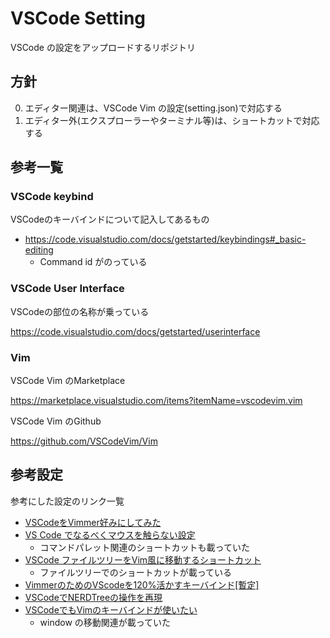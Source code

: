 # VSCode Setting
VSCode の設定をアップロードするリポジトリ

## 方針

0. エディター関連は、VSCode Vim の設定(setting.json)で対応する
0. エディター外(エクスプローラーやターミナル等)は、ショートカットで対応する

## 参考一覧

### VSCode keybind
VSCodeのキーバインドについて記入してあるもの

- https://code.visualstudio.com/docs/getstarted/keybindings#_basic-editing
  - Command id がのっている
  
### VSCode User Interface
VSCodeの部位の名称が乗っている

https://code.visualstudio.com/docs/getstarted/userinterface

### Vim
VSCode Vim のMarketplace

https://marketplace.visualstudio.com/items?itemName=vscodevim.vim

VSCode Vim のGithub

https://github.com/VSCodeVim/Vim
  
## 参考設定
参考にした設定のリンク一覧

- [VSCodeをVimmer好みにしてみた](https://blog.mamansoft.net/2018/09/17/vscode-satisfies-vimmer/)
- [VS Code でなるべくマウスを触らない設定](https://swfz.hatenablog.com/entry/2018/12/09/023651)
  - コマンドパレット関連のショートカットも載っていた
- [VSCode ファイルツリーをVim風に移動するショートカット](https://wonwon-eater.com/vscode-file-vim/)
  - ファイルツリーでのショートカットが載っている
- [VimmerのためのVScodeを120%活かすキーバインド[暫定]](https://qiita.com/osorezugoing/items/a957f0cdebc8a79aa310)
- [VSCodeでNERDTreeの操作を再現](https://qiita.com/Kyou13/items/d3dffecbba5b89e8b771)
- [VSCodeでもVimのキーバインドが使いたい](https://qiita.com/tetzng/items/5804226788b0e830a5c0)
  - window の移動関連が載っていた
